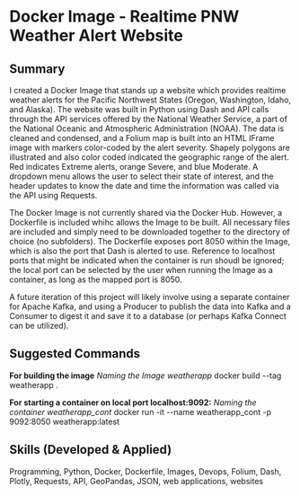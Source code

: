 # Docker Image - Realtime PNW Weather Alert Website

## Summary
I created a Docker Image that stands up a website which provides realtime weather alerts for the Pacific Northwest States (Oregon, Washington, Idaho, and Alaska).  The website was built in Python using Dash and API calls through the API services offered by the National Weather Service, a part of the National Oceanic and Atmospheric Administration (NOAA).  The data is cleaned and condensed, and a Folium map is built into an HTML IFrame image with markers color-coded by the alert severity.  Shapely polygons are illustrated and also color coded indicated the geographic range of the alert.  Red indicates Extreme alerts, orange Severe, and blue Moderate.  A dropdown menu allows the user to select their state of interest, and the header updates to know the date and time the information was called via the API using Requests.

The Docker Image is not currently shared via the Docker Hub.  However, a Dockerfile is included whihc allows the Image to be built.  All necessary files are included and simply need to be downloaded together to the directory of choice (no subfolders).  The Dockerfile exposes port 8050 within the Image, which is also the port that Dash is alerted to use.  Reference to localhost ports that might be indicated when the container is run shoudl be ignored; the local port can be selected by the user when running the Image as a container, as long as the mapped port is 8050.

A future iteration of this project will likely involve using a separate container for Apache Kafka, and using a Producer to publish the data into Kafka and a Consumer to digest it and save it to a database (or perhaps Kafka Connect can be utilized).

## Suggested Commands
**For building the image**
*Naming the Image weatherapp*
docker build --tag weatherapp .

**For starting a container on local port localhost:9092:**
*Naming the container weatherapp_cont*
docker run -it --name weatherapp_cont -p 9092:8050 weatherapp:latest

## Skills (Developed & Applied)
Programming, Python, Docker, Dockerfile, Images, Devops, Folium, Dash, Plotly, Requests, API, GeoPandas, JSON, web applications, websites
